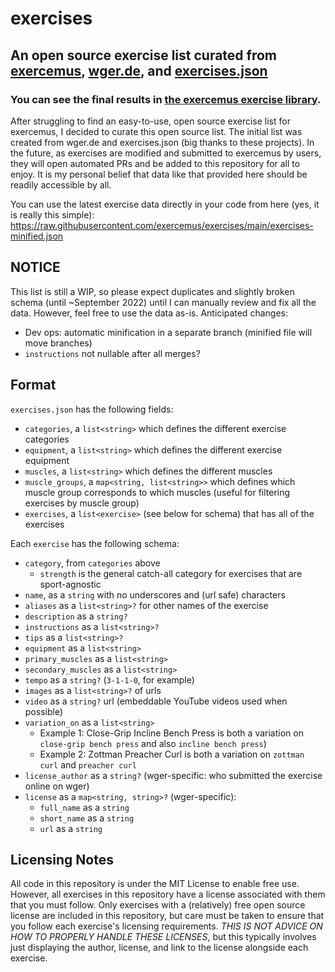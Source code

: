 # exercises
## An open source exercise list curated from [exercemus](https://exercemus.com), [wger.de](https://github.com/wger-project/wger), and [exercises.json](https://github.com/wrkout/exercises.json)
### You can see the final results in [the exercemus exercise library](https://exercem.us/exercises).

After struggling to find an easy-to-use, open source exercise list for exercemus, I decided to curate this open source list. The initial list was created from wger.de and exercises.json (big thanks to these projects). In the future, as exercises are modified and submitted to exercemus by users, they will open automated PRs and be added to this repository for all to enjoy. It is my personal belief that data like that provided here should be readily accessible by all.

You can use the latest exercise data directly in your code from here (yes, it is really this simple):
https://raw.githubusercontent.com/exercemus/exercises/main/exercises-minified.json

## NOTICE
This list is still a WIP, so please expect duplicates and slightly broken schema (until ~September 2022) until I can manually review and fix all the data. However, feel free to use the data as-is. Anticipated changes:
- Dev ops: automatic minification in a separate branch (minified file will move branches)
- `instructions` not nullable after all merges?

## Format
`exercises.json` has the following fields:
- `categories`, a `list<string>` which defines the different exercise categories
- `equipment`, a `list<string>` which defines the different exercise equipment
- `muscles`, a `list<string>` which defines the different muscles
- `muscle_groups`, a `map<string, list<string>>` which defines which muscle group corresponds to which muscles (useful for filtering exercises by muscle group)
- `exercises`, a `list<exercise>` (see below for schema) that has all of the exercises

Each `exercise` has the following schema:
- `category`, from `categories` above
  - `strength` is the general catch-all category for exercises that are sport-agnostic
- `name`, as a `string` with no underscores and (url safe) characters
- `aliases` as a `list<string>?` for other names of the exercise
- `description` as a `string?`
- `instructions` as a `list<string>?`
- `tips` as a `list<string>?`
- `equipment` as a `list<string>`
- `primary_muscles` as a `list<string>`
- `secondary_muscles` as a `list<string>`
- `tempo` as a `string?` (`3-1-1-0`, for example)
- `images` as a `list<string>?` of urls
- `video` as a `string?` url (embeddable YouTube videos used when possible)
- `variation_on` as a `list<string>`
  - Example 1: Close-Grip Incline Bench Press is both a variation on `close-grip bench press` and also `incline bench press`)
  - Example 2: Zottman Preacher Curl is both a variation on `zottman curl` and `preacher curl`
- `license_author` as a `string?` (wger-specific: who submitted the exercise online on wger)
- `license` as a `map<string, string>?` (wger-specific):
  - `full_name` as a `string`
  - `short_name` as a `string`
  - `url` as a `string`

## Licensing Notes
All code in this repository is under the MIT License to enable free use. However, all exercises in this repository have a license associated with them that you must follow. Only exercises with a (relatively) free open source license are included in this repository, but care must be taken to ensure that you follow each exercise's licensing requirements. *THIS IS NOT ADVICE ON HOW TO PROPERLY HANDLE THESE LICENSES*, but this typically involves just displaying the author, license, and link to the license alongside each exercise.
